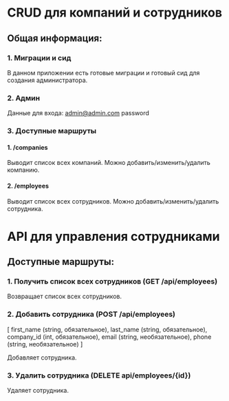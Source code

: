 # CRUD для компаний и сотрудников

## Общая информация:

### 1. Миграции и сид

В данном приложении есть готовые миграции и готовый сид для создания администратора.

### 2. Админ

Данные для входа:
admin@admin.com
password

### 3. Доступные маршруты

#### 1. /companies

Выводит список всех компаний. Можно добавить/изменить/удалить компанию.

#### 2. /employees

Выводит список всех сотрудников. Можно добавить/изменить/удалить сотрудника.

# API для управления сотрудниками

## Доступные маршруты:

### 1. Получить список всех сотрудников (GET /api/employees)

Возвращает список всех сотрудников.

### 2. Добавить сотрудника (POST /api/employees)
[
    first_name (string, обязательное),
    last_name (string, обязательное),
    company_id (int, обязательное),
    email (string, необязательное),
    phone (string, необязательное)
]

Добавляет сотрудника.

### 3. Удалить сотрудника (DELETE api/employees/{id})

Удаляет сотрудника.